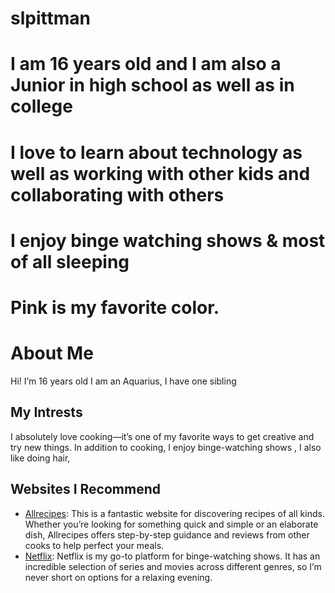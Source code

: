 # slpittman
# I am 16 years old and I am also a Junior in high school as well as in college
# I love to learn about technology as well as working with other kids and collaborating with others
# I enjoy binge watching shows & most of all sleeping 
# Pink is my favorite color.


# About Me
Hi! I’m 16 years old
I am an Aquarius,
I have one sibling 
## My Intrests 
I absolutely love cooking—it’s one of my favorite ways to get creative and try new things. 
In addition to cooking, I enjoy binge-watching shows , 
 I also like doing hair,
## Websites I Recommend
- [Allrecipes](https://www.allrecipes.com): This is a fantastic website for discovering recipes of all kinds. Whether you’re looking for something quick and simple or an elaborate dish, Allrecipes offers step-by-step guidance and reviews from other cooks to help perfect your meals.
- [Netflix](https://www.netflix.com): Netflix is my go-to platform for binge-watching shows. It has an incredible selection of series and movies across different genres, so I’m never short on options for a relaxing evening.